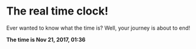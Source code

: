 # The real time clock!

Ever wanted to know what the time is? Well, your journey is about to end!

**The time is Nov 21, 2017, 01:36**